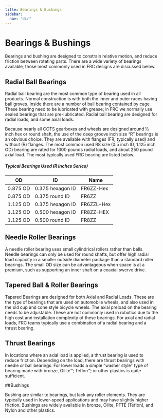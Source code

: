 ```yaml
---
title: Bearings & Bushings
sidebar:
  nav: "dir"
---
```


# Bearings & Bushings

Bearings and bushing are designed to constrain relative motion, and reduce friction between rotating parts. There are a wide variety of bearings available, those most commonly used in FRC designs are discussed below.

## Radial Ball Bearings

Radial ball bearing are the most common type of bearing used in all products. Normal construction is with both the inner and outer races having ball groves. Inside there are a number of ball bearing contained by cage. These bearing need to be lubricated with grease; in FRC we normally use sealed bearings that are pre-lubricated. Radial ball bearing are designed for radial loads, and some axial loads.

Because nearly all COTS gearboxes and wheels are designed around ½ inch hex or round shaft, the use of the deep groove inch size “R” bearings is an obvious choice. They are available with flanges (FR, typically used) and without (R) flanges. The most common used R8 size (0.5 inch ID, 1.125 inch OD) bearing are rated for 1000 pounds radial loads, and about 250 pound axial load. The most typically used FRC bearing are listed below.

##### Typical Bearings Used (R Inches Series)

| OD               | ID               | Name             |
|------------------|------------------|------------------|
| 0.875 OD         | 0.375 hexagon ID | FR6ZZ-Hex        |
| 0.875 OD         | 0.375 round ID   | FR6ZZ            |
| 1.125 OD         | 0.375 hexagon ID | FR6ZZL-Hex       |
| 1.125 OD         | 0.500 hexagon ID | FR8ZZ-HEX        |
| 1.125 OD         | 0.500 round ID   | FR8ZZ            |



## Needle Roller Bearings

A needle roller bearing uses small cylindrical rollers rather than balls. Needle bearings can only be used for round shafts, but offer high radial load capacity in a smaller outside diameter package than a standard roller bearings. The small OD size can be advantageous when space is at a premium, such as supporting an inner shaft on a coaxial swerve drive.


## Tapered Ball & Roller Bearings

Tapered Bearings are designed for both Axial and Radial Loads. These are the type of bearings that are used on automobile wheels, and also used in the old cup and cone style bicycle wheels. The axial preload on the bearing needs to be adjustable. These are not commonly used in robotics due to the high cost and installation complexity of these bearings. For axial and radial loads, FRC teams typically use a combination of a radial bearing and a thrust bearing.


## Thrust Bearings

In locations where an axial load is applied, a thrust bearing is used to reduce friction. Depending on the load, there are thrust bearings with needle or ball bearings. For lower loads a simple “washer style” type of bearing made with bronze, Oilite™; Teflon™; or other plastics is quite sufficient.


##Bushings

Bushing are similar to bearings, but lack any roller elements. They are typically used in lower-speed applications and may have slightly higher friction. Bushings are widely available in bronze, Oilite, PFTE (Teflon), and Nylon and other plastics.
